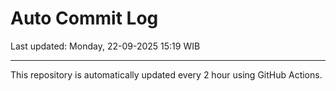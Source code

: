 # Auto Commit Log

Last updated: Monday, 22-09-2025 15:19 WIB

---

This repository is automatically updated every 2 hour using GitHub Actions.
